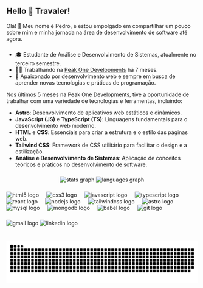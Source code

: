 <h2 align="left">Hello 👋 Travaler!</h2>
Olá! 👋 Meu nome é Pedro, e estou empolgado em compartilhar um pouco sobre mim e minha jornada na área de desenvolvimento de software até agora.

###


- 🎓 Estudante de Análise e Desenvolvimento de Sistemas, atualmente no terceiro semestre.
- 👨‍💻 Trabalhando na [Peak One Developments](https://www.peakonedevelopments.com/) há 7 meses.
- 🚀 Apaixonado por desenvolvimento web e sempre em busca de aprender novas tecnologias e práticas de programação.
  
<p align="left">Nos últimos 5 meses na Peak One Developments, tive a oportunidade de trabalhar com uma variedade de tecnologias e ferramentas, incluindo:

- **Astro**: Desenvolvimento de aplicativos web estáticos e dinâmicos.
- **JavaScript (JS)** e **TypeScript (TS)**: Linguagens fundamentais para o desenvolvimento web moderno.
- **HTML** e **CSS**: Essenciais para criar a estrutura e o estilo das páginas web.
- **Tailwind CSS**: Framework de CSS utilitário para facilitar o design e a estilização.
- **Análise e Desenvolvimento de Sistemas**: Aplicação de conceitos teóricos e práticos no desenvolvimento de software.</p>

###

<div align="center">
  <img src="https://github-readme-stats.vercel.app/api?username=PedroCirotto&hide_title=false&hide_rank=false&show_icons=true&include_all_commits=true&count_private=true&disable_animations=false&theme=dracula&locale=en&hide_border=false" height="150" alt="stats graph"  />
  <img src="https://github-readme-stats.vercel.app/api/top-langs?username=PedroCirotto&locale=en&hide_title=false&layout=compact&card_width=320&langs_count=5&theme=dracula&hide_border=false" height="150" alt="languages graph"  />
</div>

###

<div align="left">
  <img src="https://cdn.jsdelivr.net/gh/devicons/devicon/icons/html5/html5-original.svg" height="30" alt="html5 logo"  />
  <img width="12" />
  <img src="https://cdn.jsdelivr.net/gh/devicons/devicon/icons/css3/css3-original.svg" height="30" alt="css3 logo"  />
  <img width="12" />
  <img src="https://cdn.jsdelivr.net/gh/devicons/devicon/icons/javascript/javascript-original.svg" height="30" alt="javascript logo"  />
  <img width="12" />
  <img src="https://cdn.jsdelivr.net/gh/devicons/devicon/icons/typescript/typescript-original.svg" height="30" alt="typescript logo"  />
  <img width="12" />
  <img src="https://cdn.jsdelivr.net/gh/devicons/devicon/icons/react/react-original.svg" height="30" alt="react logo"  />
  <img width="12" />
  <img src="https://cdn.jsdelivr.net/gh/devicons/devicon/icons/nodejs/nodejs-original.svg" height="30" alt="nodejs logo"  />
  <img width="12" />
  <img src="https://cdn.simpleicons.org/tailwindcss/06B6D4" height="30" alt="tailwindcss logo"  />
  <img width="12" />
  <img src="https://cdn.simpleicons.org/astro/FF5D01" height="30" alt="astro logo"  />
  <img width="12" />
  <img src="https://cdn.jsdelivr.net/gh/devicons/devicon/icons/mysql/mysql-original.svg" height="30" alt="mysql logo"  />
  <img width="12" />
  <img src="https://skillicons.dev/icons?i=mongodb" height="30" alt="mongodb logo"  />
  <img width="12" />
  <img src="https://cdn.jsdelivr.net/gh/devicons/devicon/icons/babel/babel-original.svg" height="30" alt="babel logo"  />
  <img width="12" />
  <img src="https://cdn.jsdelivr.net/gh/devicons/devicon/icons/git/git-original.svg" height="30" alt="git logo"  />
</div>

###

<div align="left">
  <img src="https://img.shields.io/static/v1?message=Gmail&logo=gmail&label=&color=D14836&logoColor=white&labelColor=&style=for-the-badge" height="35" alt="gmail logo"  />
  <img src="https://img.shields.io/static/v1?message=LinkedIn&logo=linkedin&label=&color=0077B5&logoColor=white&labelColor=&style=for-the-badge" height="35" alt="linkedin logo"  />
</div>

###

<br clear="both">

<img src="https://raw.githubusercontent.com/PedroCirotto/PedroCirotto/output/snake.svg" alt="Snake animation" />

###
